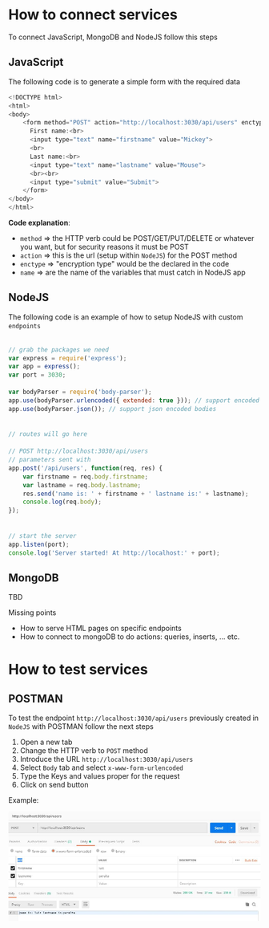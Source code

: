 # How to connect services

To connect JavaScript, MongoDB and NodeJS follow this steps

## JavaScript

The following code is to generate a simple form with the required data

```javascript
<!DOCTYPE html>
<html>
<body>
	<form method="POST" action="http://localhost:3030/api/users" enctype="application/x-www-form-urlencoded">
	  First name:<br>
	  <input type="text" name="firstname" value="Mickey">
	  <br>
	  Last name:<br>
	  <input type="text" name="lastname" value="Mouse">
	  <br><br>
	  <input type="submit" value="Submit">
	</form> 
</body>
</html>
```

**Code explanation**:

- `method` => the HTTP verb could be POST/GET/PUT/DELETE or whatever you want, but for security reasons it must be POST
- `action` => this is the url (setup within `NodeJS`) for the POST method
- `enctype` => "encryption type" would be the declared in the code
- `name` => are the name of the variables that must catch in NodeJS app

## NodeJS

The following code is an example of how to setup NodeJS with custom `endpoints`

```javascript

// grab the packages we need
var express = require('express');
var app = express();
var port = 3030;

var bodyParser = require('body-parser');
app.use(bodyParser.urlencoded({ extended: true })); // support encoded bodies
app.use(bodyParser.json()); // support json encoded bodies


// routes will go here

// POST http://localhost:3030/api/users
// parameters sent with 
app.post('/api/users', function(req, res) {
    var firstname = req.body.firstname;
    var lastname = req.body.lastname;
    res.send('name is: ' + firstname + ' lastname is:' + lastname);
    console.log(req.body);
});


// start the server
app.listen(port);
console.log('Server started! At http://localhost:' + port);
```

## MongoDB

TBD

Missing points

- How to serve HTML pages on specific endpoints
- How to connect to mongoDB to do actions: queries, inserts, ... etc.

# How to test services

## POSTMAN

To test the endpoint `http://localhost:3030/api/users` previously created in `NodeJS` with POSTMAN follow the next steps

1. Open a new tab
2. Change the HTTP verb to `POST` method
3. Introduce the URL `http://localhost:3030/api/users`
4. Select `Body` tab  and select `x-www-form-urlencoded`
5. Type the Keys and values proper for the request
6. Click on send button

Example:

![postman_post_example](img/postman_post_example.JPG)